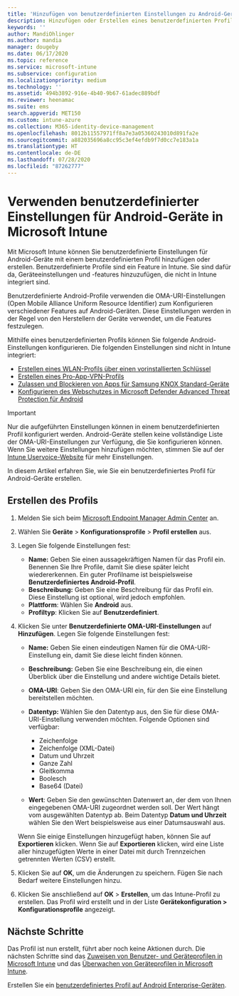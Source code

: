 ```yaml
---
title: 'Hinzufügen von benutzerdefinierten Einstellungen zu Android-Geräten in Microsoft Intune: Azure | Microsoft-Dokumentation'
description: Hinzufügen oder Erstellen eines benutzerdefinierten Profils für Android-Geräte zum Erstellen eines WLAN-Profils mit einem vorinstallierten Schlüssel, Erstellen eines Profils für Pro-App-VPN, oder Erlauben bzw. Blockieren von Apps für Samsung KNOX Standard-Geräte in Microsoft Intune
keywords: ''
author: MandiOhlinger
ms.author: mandia
manager: dougeby
ms.date: 06/17/2020
ms.topic: reference
ms.service: microsoft-intune
ms.subservice: configuration
ms.localizationpriority: medium
ms.technology: ''
ms.assetid: 494b3892-916e-4b40-9b67-61adec889bdf
ms.reviewer: heenamac
ms.suite: ems
search.appverid: MET150
ms.custom: intune-azure
ms.collection: M365-identity-device-management
ms.openlocfilehash: 8012b11557971ff8a7e3a05360243010d891fa2e
ms.sourcegitcommit: a882035696a8cc95c3ef4efdb9f7d0cc7e183a1a
ms.translationtype: HT
ms.contentlocale: de-DE
ms.lasthandoff: 07/28/2020
ms.locfileid: "87262777"
---
```

# <a name="use-custom-settings-for-android-devices-in-microsoft-intune"></a>Verwenden benutzerdefinierter Einstellungen für Android-Geräte in Microsoft Intune

Mit Microsoft Intune können Sie benutzerdefinierte Einstellungen für Android-Geräte mit einem benutzerdefinierten Profil hinzufügen oder erstellen. Benutzerdefinierte Profile sind ein Feature in Intune. Sie sind dafür da, Geräteeinstellungen und -features hinzuzufügen, die nicht in Intune integriert sind.

Benutzerdefinierte Android-Profile verwenden die OMA-URI-Einstellungen (Open Mobile Alliance Uniform Resource Identifier) zum Konfigurieren verschiedener Features auf Android-Geräten. Diese Einstellungen werden in der Regel von den Herstellern der Geräte verwendet, um die Features festzulegen.

Mithilfe eines benutzerdefinierten Profils können Sie folgende Android-Einstellungen konfigurieren. Die folgenden Einstellungen sind nicht in Intune integriert:

- [Erstellen eines WLAN-Profils über einen vorinstallierten Schlüssel](/intune/wi-fi-profile-shared-key)
- [Erstellen eines Pro-App-VPN-Profils](/intune/android-pulse-secure-per-app-vpn)
- [Zulassen und Blockieren von Apps für Samsung KNOX Standard-Geräte](/intune/samsung-knox-apps-allow-block)
- [Konfigurieren des Webschutzes in Microsoft Defender Advanced Threat Protection für Android](../protect/advanced-threat-protection-manage-android.md)

>[!IMPORTANT]
> Nur die aufgeführten Einstellungen können in einem benutzerdefinierten Profil konfiguriert werden. Android-Geräte stellen keine vollständige Liste der OMA-URI-Einstellungen zur Verfügung, die Sie konfigurieren können. Wenn Sie weitere Einstellungen hinzufügen möchten, stimmen Sie auf der [Intune Uservoice-Website](https://microsoftintune.uservoice.com/forums/291681-ideas) für mehr Einstellungen.

In diesem Artikel erfahren Sie, wie Sie ein benutzerdefiniertes Profil für Android-Geräte erstellen.

## <a name="create-the-profile"></a>Erstellen des Profils

1. Melden Sie sich beim [Microsoft Endpoint Manager Admin Center](https://go.microsoft.com/fwlink/?linkid=2109431) an.
2. Wählen Sie **Geräte** > **Konfigurationsprofile** > **Profil erstellen** aus.
3. Legen Sie folgende Einstellungen fest:

    - **Name:** Geben Sie einen aussagekräftigen Namen für das Profil ein. Benennen Sie Ihre Profile, damit Sie diese später leicht wiedererkennen. Ein guter Profilname ist beispielsweise **Benutzerdefiniertes Android-Profil**.
    - **Beschreibung:** Geben Sie eine Beschreibung für das Profil ein. Diese Einstellung ist optional, wird jedoch empfohlen.
    - **Plattform**: Wählen Sie **Android** aus.
    - **Profiltyp**: Klicken Sie auf **Benutzerdefiniert**.

4. Klicken Sie unter **Benutzerdefinierte OMA-URI-Einstellungen** auf **Hinzufügen**. Legen Sie folgende Einstellungen fest:

    - **Name:** Geben Sie einen eindeutigen Namen für die OMA-URI-Einstellung ein, damit Sie diese leicht finden können.
    - **Beschreibung:** Geben Sie eine Beschreibung ein, die einen Überblick über die Einstellung und andere wichtige Details bietet.
    - **OMA-URI**: Geben Sie den OMA-URI ein, für den Sie eine Einstellung bereitstellen möchten.
    - **Datentyp:** Wählen Sie den Datentyp aus, den Sie für diese OMA-URI-Einstellung verwenden möchten. Folgende Optionen sind verfügbar:

      - Zeichenfolge
      - Zeichenfolge (XML-Datei)
      - Datum und Uhrzeit
      - Ganze Zahl
      - Gleitkomma
      - Boolesch
      - Base64 (Datei)

    - **Wert**: Geben Sie den gewünschten Datenwert an, der dem von Ihnen eingegebenen OMA-URI zugeordnet werden soll. Der Wert hängt vom ausgewählten Datentyp ab. Beim Datentyp **Datum und Uhrzeit** wählen Sie den Wert beispielsweise aus einer Datumsauswahl aus.

    Wenn Sie einige Einstellungen hinzugefügt haben, können Sie auf **Exportieren** klicken. Wenn Sie auf **Exportieren** klicken, wird eine Liste aller hinzugefügten Werte in einer Datei mit durch Trennzeichen getrennten Werten (CSV) erstellt.

5. Klicken Sie auf **OK**, um die Änderungen zu speichern. Fügen Sie nach Bedarf weitere Einstellungen hinzu.
6. Klicken Sie anschließend auf **OK** > **Erstellen**, um das Intune-Profil zu erstellen. Das Profil wird erstellt und in der Liste **Gerätekonfiguration > Konfigurationsprofile** angezeigt.

## <a name="next-steps"></a>Nächste Schritte

Das Profil ist nun erstellt, führt aber noch keine Aktionen durch. Die nächsten Schritte sind das [Zuweisen von Benutzer- und Geräteprofilen in Microsoft Intune](device-profile-assign.md) und das [Überwachen von Geräteprofilen in Microsoft Intune](device-profile-monitor.md).

Erstellen Sie ein [benutzerdefiniertes Profil auf Android Enterprise-Geräten](custom-settings-android-for-work.md).
